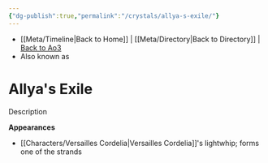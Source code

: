 ```yaml
---
{"dg-publish":true,"permalink":"/crystals/allya-s-exile/"}
---
```


- [[Meta/Timeline\|Back to Home]] | [[Meta/Directory\|Back to Directory]] | [Back to Ao3](https://archiveofourown.org/works/19334440/chapters/45992584)
- Also known as 

# Allya's Exile
Description

**Appearances**
- [[Characters/Versailles Cordelia\|Versailles Cordelia]]'s lightwhip; forms one of the strands